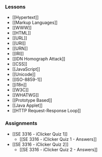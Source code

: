 ### Lessons
- [[Hypertext]]
- [[Markup Languages]]
- [[WWW]]
- [[HTML]]
- [[URL]]
- [[URI]]
- [[URN]]
- [[IRI]]
- [[IDN Homograph Attack]]
- [[CSS]]
- [[JavaScript]] 
- [[Unicode]]
- [[ISO-8859-1]]
- [[i18n]]
- [[W3C]]
- [[WHATWG]]
- [[Prototype Based]]
- [[Java Applet]]
- [[HTTP Request-Response Loop]]
### Assignments
- [[SE 3316 - iClicker Quiz 1]]
	- [[SE 3316 - iClicker Quiz 1 - Answers]]
- [[SE 3316 - iClicker Quiz 2]]
	- [[SE 3316 - iClicker Quiz 2 - Answers]]



